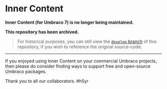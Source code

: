 # Inner Content

**Inner Content (for Umbraco 7) is no longer being maintained.**

**This repository has been archived.**

> For historical purposes, you can still view the [`develop` branch](https://github.com/umco/umbraco-inner-content/tree/develop) of this repository, if you wish to reference the original source-code.

---

If you enjoyed using Inner Content on your commercial Umbraco projects, then please do consider finding ways to support free and open-source Umbraco packages.

Thank you to all our collaborators. #h5yr
